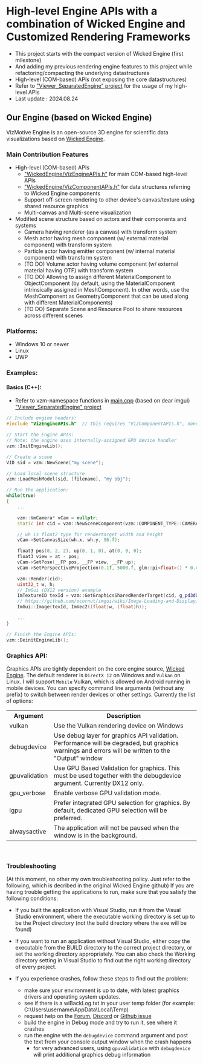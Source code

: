 # High-level Engine APIs with a combination of Wicked Engine and Customized Rendering Frameworks
- This project starts with the compact version of Wicked Engine (first milestone)
- And adding my previous rendering engine features to this project while refactoring/compacting the underlying datastructures
- High-level (COM-based) APIs (not exposing the core datastructures)
- Refer to ["Viewer_SeparatedEngine" project](https://github.com/korfriend/VizMotive/tree/master/Viewer_SeparatedEngine) for the usage of my high-level APIs
- Last update : 2024.08.24

## Our Engine (based on Wicked Engine)

VizMotive Engine is an open-source 3D engine for scientific data visualizations based on <a href="https://github.com/turanszkij/WickedEngine/">Wicked Engine</a>.

### Main Contribution Features
- High-level (COM-based) APIs
	- ["WickedEngine/VizEngineAPIs.h"](https://github.com/korfriend/VizMotive/blob/master/WickedEngine/VizEngineAPIs.h) for main COM-based high-level APIs
 	- ["WickedEngine/VizComponentAPIs.h"](https://github.com/korfriend/VizMotive/blob/master/WickedEngine/VizComponentAPIs.h) for data structures referring to Wicked Engine components
  	- Support off-screen rendering to other device's canvas/texture using shared resource graphics
  	- Multi-canvas and Multi-scene visualization
- Modified scene structure based on actors and their components and systems
	- Camera having renderer (as a canvas) with transform system
 	- Mesh actor having mesh component (w/ external material component) with transform system
	- Particle actor having emitter component (w/ internal material component) with transform system
	- (TO DO) Volume actor having volume component (w/ external material having OTF) with transform system
 	- (TO DO) Allowing to assign different MaterialComponent to ObjectComponent (by default, using the MaterialComponent intrinsically assigned in MeshComponent). In other words, use the MeshComponent as GeometryComponent that can be used along with different MaterialComponents)
 	- (TO DO) Separate Scene and Resource Pool to share resources across different scenes
 
### Platforms:
- Windows 10 or newer
- Linux
- UWP

### Examples:

#### Basics (C++):
- Refer to vzm-namespace functions in [main.cpp](https://github.com/korfriend/VizMotive/blob/master/Viewer_SeparatedEngine/main.cpp) (based on dear imgui) ["Viewer_SeparatedEngine" project](https://github.com/korfriend/VizMotive/tree/master/Viewer_SeparatedEngine)
```cpp
// Include engine headers:
#include "VizEngineAPIs.h"	// this requires "VizComponentAPIs.h", none external dependencies

// Start the Engine APIs:
// Note: the engine uses internally-assigned GPU device handler 
vzm::InitEngineLib();

// Create a scene
VID sid = vzm::NewScene("my scene");

// Load local scene structure
vzm::LoadMeshModel(sid, [filename], "my obj");

// Run the application:
while(true)
{
	...

	vzm::VmCamera* vCam = nullptr;
	static int cid = vzm::NewSceneComponent(vzm::COMPONENT_TYPE::CAMERA, sid, "my camera", 0, CMPP(vCam));

	// wh is float2 type for rendertarget width and height 
	vCam->SetCanvasSize(wh.x, wh.y, 96.f);

	float3 pos(0, 2, 2), up(0, 1, 0), at(0, 0, 0);
	float3 view = at - pos;
	vCam->SetPose(__FP pos, __FP view, __FP up);
	vCam->SetPerspectiveProjection(0.1f, 5000.f, glm::pi<float>() * 0.4f, 1.f);

	vzm::Render(cid);
	uint32_t w, h;
	// ImGui (DX12 version) example 
	ImTextureID texId = vzm::GetGraphicsSharedRenderTarget(cid, g_pd3dDevice, g_pd3dSrvDescHeap, 1, &w, &h);
	// https://github.com/ocornut/imgui/wiki/Image-Loading-and-Displaying-Examples
	ImGui::Image(texId, ImVec2((float)w, (float)h));			

	...
}

// Finish the Engine APIs:
vzm::DeinitEngineLib();
```

### Graphics API:
Graphics APIs are tightly dependent on the core engine source, <a href="https://github.com/turanszkij/WickedEngine/">Wicked Engine</a>. The default renderer is `DirectX 12` on Windows and `Vulkan` on Linux. I will support `Mobile` Vulkan, which is allowed on Android running in mobile devices. 
You can specify command line arguments (without any prefix) to switch between render devices or other settings. Currently the list of options:
<table>
  <tr>
	<th>Argument</th>
	<th>Description</th>
  </tr>
  <tr>
	<td>vulkan</td>
	<td>Use the Vulkan rendering device on Windows</td>
  </tr>
  <tr>
	<td>debugdevice</td>
	<td>Use debug layer for graphics API validation. Performance will be degraded, but graphics warnings and errors will be written to the "Output" window</td>
  </tr>
  <tr>
	<td>gpuvalidation</td>
	<td>Use GPU Based Validation for graphics. This must be used together with the debugdevice argument. Currently DX12 only.</td>
  </tr>
  <tr>
	<td>gpu_verbose</td>
	<td>Enable verbose GPU validation mode.</td>
  </tr>
  <tr>
	<td>igpu</td>
	<td>Prefer integrated GPU selection for graphics. By default, dedicated GPU selection will be preferred.</td>
  </tr>
  <tr>
	<td>alwaysactive</td>
	<td>The application will not be paused when the window is in the background.</td>
  </tr>
</table>

<br/>

### Troubleshooting
(At this moment, no other my own troubleshooting policy. Just refer to the following, which is decribed in the original Wicked Engine github)
If you are having trouble getting the applications to run, make sure that you satisfy the following conditions:
- If you built the application with Visual Studio, run it from the Visual Studio environment, where the executable working directory is set up to be the Project directory (not the build directory where the exe will be found)
- If you want to run an application without Visual Studio, either copy the executable from the BUILD directory to the correct project directory, or set the working directory appropriately. You can also check the Working directory setting in Visual Studio to find out the right working directory of every project. 

- If you experience crashes, follow these steps to find out the problem:
	- make sure your environment is up to date, with latest graphics drivers and operating system updates.
	- see if there is a wiBackLog.txt in your user temp folder (for example: C:\Users\username\AppData\Local\Temp)
	- request help on the [Forum](https://wickedengine.net/forum/), [Discord](https://discord.gg/CFjRYmE) or [Github issue](https://github.com/turanszkij/WickedEngine/issues)
	- build the engine in Debug mode and try to run it, see where it crashes
	- run the engine with the `debugdevice` command argument and post the text from your console output window when the crash happens
		- for very advanced users, using `gpuvalidation` with `debugdevice` will print additional graphics debug information
